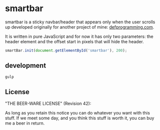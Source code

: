 # smartbar

smartbar is a sticky navbar/header that appears only when the user scrolls up developed originally for another project of mine: [defprogramming.com](http://defprogramming.com).

It is written in pure JavaScript and for now it has only two parameters: the header element and the offset start in pixels that will hide the header.

```javascript
smartBar.init(document.getElementById('smartbar'), 200);
```

## development

```bash
gulp
```

## License

"THE BEER-WARE LICENSE" (Revision 42):

As long as you retain this notice you can do whatever you want with this stuff. If we meet some day, and you think this stuff is worth it, you can buy me a beer in return.
